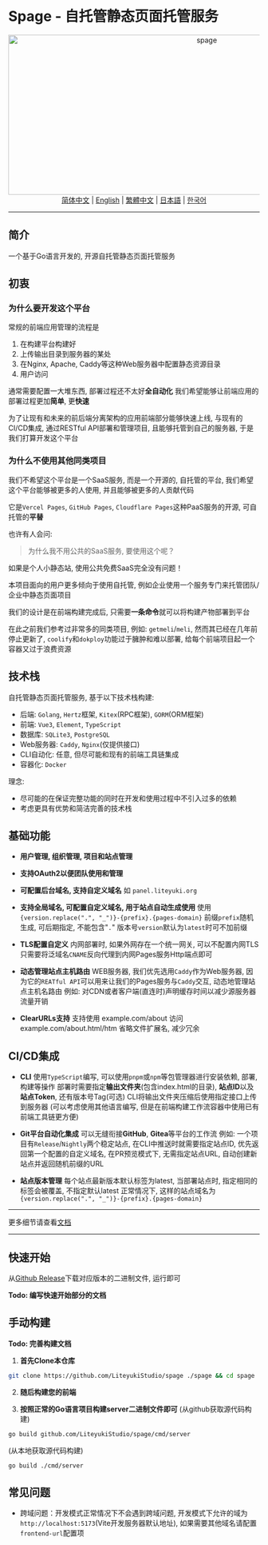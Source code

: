 # Spage - 自托管静态页面托管服务

<center><img src="https://socialify.git.ci/LiteyukiStudio/spage/image?description=1&font=Bitter&forks=1&issues=1&logo=https%3A%2F%2Fcdn.liteyuki.icu%2Flogos%2Fapage.png&name=1&pattern=Overlapping+Hexagons&pulls=1&stargazers=1&theme=Auto" alt="spage" width="780" height="320" />
    <a href="./README.md">简体中文</a>
    |
    <a href="./README/en.md">English</a>
    |
    <a href="./README/zh.md">繁體中文</a>
    |
    <a href="./README/ja.md">日本語</a>
    |
    <a href="./README/ko.md">한국어</a>
</center>

---

## 简介

一个基于Go语言开发的, 开源自托管静态页面托管服务

## 初衷

### 为什么要开发这个平台

常规的前端应用管理的流程是
1. 在构建平台构建好
2. 上传输出目录到服务器的某处
3. 在Nginx, Apache, Caddy等这种Web服务器中配置静态资源目录
4. 用户访问

通常需要配置一大堆东西, 部署过程还不太好**全自动化**
我们希望能够让前端应用的部署过程更加**简单**, 更**快速**

为了让现有和未来的前后端分离架构的应用前端部分能够快速上线, 与现有的CI/CD集成, 通过RESTful API部署和管理项目, 且能够托管到自己的服务器, 于是我们打算开发这个平台

### 为什么不使用其他同类项目

我们不希望这个平台是一个SaaS服务, 而是一个开源的, 自托管的平台, 我们希望这个平台能够被更多的人使用, 并且能够被更多的人贡献代码

它是`Vercel Pages`, `GitHub Pages`, `Cloudflare Pages`这种PaaS服务的开源, 可自托管的**平替**

也许有人会问:
> 为什么我不用公共的SaaS服务, 要使用这个呢？

如果是个人小静态站, 使用公共免费SaaS完全没有问题！

本项目面向的用户更多倾向于使用自托管, 例如企业使用一个服务专门来托管团队/企业中静态页面项目

我们的设计是在前端构建完成后, 只需要**一条命令**就可以将构建产物部署到平台

在此之前我们参考过非常多的同类项目, 例如: `getmeli`/`meli`, 然而其已经在几年前停止更新了, `coolify`和`dokploy`功能过于臃肿和难以部署, 给每个前端项目起一个容器又过于浪费资源

## 技术栈

自托管静态页面托管服务, 基于以下技术栈构建:
- 后端: `Golang`, `Hertz`框架, `Kitex`(RPC框架), `GORM`(ORM框架)
- 前端: `Vue3`, `Element`, `TypeScript`
- 数据库: `SQLite3`, `PostgreSQL`
- Web服务器: `Caddy`, `Nginx`(仅提供接口)
- CLI自动化: 任意, 但尽可能和现有的前端工具链集成
- 容器化: `Docker`

理念:
- 尽可能的在保证完整功能的同时在开发和使用过程中不引入过多的依赖
- 考虑更具有优势和简洁完善的技术栈

## 基础功能

- **用户管理, 组织管理, 项目和站点管理**

- **支持OAuth2以便团队使用和管理**

- **可配置后台域名, 支持自定义域名**
如 `panel.liteyuki.org`

- **支持全局域名, 可配置自定义域名, 用于站点自动生成使用**
使用`{version.replace(".", "_")}-{prefix}.{pages-domain}`
前缀`prefix`随机生成, 可后期指定, 不能包含"`.`"
版本号`version`默认为`latest`时可不加前缀

- **TLS配置自定义**
内网部署时, 如果外网存在一个统一网关, 可以不配置内网TLS
只需要将泛域名`CNAME`反向代理到内网Pages服务Http端点即可

- **动态管理站点主机路由**
WEB服务器, 我们优先选用`Caddy`作为Web服务器, 因为它的`REATful API`可以用来让我们的Pages服务与`Caddy`交互, 动态地管理站点主机名路由
例如: 对CDN或者客户端(直连时)声明缓存时间以减少源服务器流量开销

- **ClearURLs支持**
支持使用 example.com/about 访问 example.com/about.html/htm
省略文件扩展名, 减少冗余

## CI/CD集成

- **CLI**
使用`TypeScript`编写, 可以使用`pnpm`或`npm`等包管理器进行安装依赖, 部署, 构建等操作
部署时需要指定**输出文件夹**(包含index.html的目录), **站点ID**以及**站点Token**, 还有版本号Tag(可选)
CLI将输出文件夹压缩后使用指定接口上传到服务器
(可以考虑使用其他语言编写, 但是在前端构建工作流容器中使用已有前端工具链更方便)

- **Git平台自动化集成**
可以无缝衔接**GitHub**, **Gitea**等平台的工作流
例如: 一个项目有`Release`/`Nightly`两个稳定站点, 在CLI中推送时就需要指定站点ID, 优先返回第一个配置的自定义域名, 在PR预览模式下, 无需指定站点URL, 自动创建新站点并返回随机前缀的URL

- **站点版本管理**
每个站点最新版本默认标签为latest, 当部署站点时, 指定相同的标签会被覆盖, 不指定默认latest
正常情况下, 这样的站点域名为`{version.replace(".", "_")}-{prefix}.{pages-domain}`

---

更多细节请查看[文档](https://docs.apage.dev/)

---

## 快速开始

从[Github Release](https://github.com/LiteyukiStudio/spage/releases)下载对应版本的二进制文件, 运行即可

**Todo: 编写快速开始部分的文档**

## 手动构建

**Todo: 完善构建文档**

1. **首先Clone本仓库**
```bash
git clone https://github.com/LiteyukiStudio/spage ./spage && cd spage
```


2. **随后构建您的前端**


3. **按照正常的Go语言项目构建server二进制文件即可**
(从github获取源代码构建)
```bash
go build github.com/LiteyukiStudio/spage/cmd/server
```

(从本地获取源代码构建)
```bash
go build ./cmd/server
```

## 常见问题
- 跨域问题：开发模式正常情况下不会遇到跨域问题, 开发模式下允许的域为`http://localhost:5173`(Vite开发服务器默认地址), 如果需要其他域名请配置`frontend-url`配置项